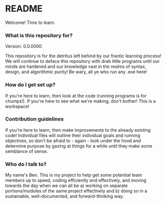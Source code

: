 # README #

Welcome! Time to learn.

### What is this repository for? ###

Version: 0.0.0000

This repository is for the detritus left behind by our frantic learning process! 
We will continue to deface this repository with drab little programs until our 
minds are hardened and our knowledge vast in the realms of syntax, design, and
algorithmic purity! Be wary, all ye who run any .exe here!

### How do I get set up? ###

If you're here to learn, then look at the code (running programs is for chumps!).
If you're here to see what we're making, don't bother! This is a workspace!

### Contribution guidelines ###

If you're here to learn, then make improvements to the already existing code!
Individual files will outline their individual goals and running objectives, so 
don't be afraid to - again - look under the hood and determine purpose by gazing at
things for a while until they make some semblance of sense. 

### Who do I talk to? ###

My name's Ben. This is my project to help get some potential team members up to speed,
coding efficiently and effectively, and moving towards the day when we can all be a)
working on separate portions/modules of the same project effectively and b) doing so 
in a sustainable, well-documented, and forward-thinking way. 